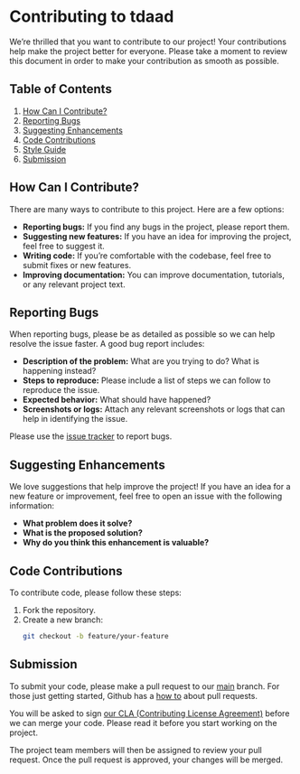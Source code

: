 # Contributing to tdaad

We’re thrilled that you want to contribute to our project! Your contributions help make the project better for everyone. Please take a moment to review this document in order to make your contribution as smooth as possible.

## Table of Contents
1. [How Can I Contribute?](#how-can-i-contribute)
2. [Reporting Bugs](#reporting-bugs)
3. [Suggesting Enhancements](#suggesting-enhancements)
4. [Code Contributions](#code-contributions)
5. [Style Guide](#style-guide)
6. [Submission](#Submission)

## How Can I Contribute?

There are many ways to contribute to this project. Here are a few options:
- **Reporting bugs:** If you find any bugs in the project, please report them.
- **Suggesting new features:** If you have an idea for improving the project, feel free to suggest it.
- **Writing code:** If you’re comfortable with the codebase, feel free to submit fixes or new features.
- **Improving documentation:** You can improve documentation, tutorials, or any relevant project text.

## Reporting Bugs

When reporting bugs, please be as detailed as possible so we can help resolve the issue faster. A good bug report includes:
- **Description of the problem:** What are you trying to do? What is happening instead?
- **Steps to reproduce:** Please include a list of steps we can follow to reproduce the issue.
- **Expected behavior:** What should have happened?
- **Screenshots or logs:** Attach any relevant screenshots or logs that can help in identifying the issue.

Please use the [issue tracker](https://github.com/IRT-SystemX/tdaad/issues) to report bugs.

## Suggesting Enhancements

We love suggestions that help improve the project! If you have an idea for a new feature or improvement, feel free to open an issue with the following information:
- **What problem does it solve?**
- **What is the proposed solution?**
- **Why do you think this enhancement is valuable?**

## Code Contributions

To contribute code, please follow these steps:
1. Fork the repository.
2. Create a new branch:
   ```bash
   git checkout -b feature/your-feature
   ```
   
## Submission

To submit your code, please make a pull request to our [main](https://github.com/IRT-SystemX/tdaad/tree/main) branch. For those just getting started, Github has a [how to](https://help.github.com/articles/using-pull-requests/) about pull requests.

You will be asked to sign [our CLA (Contributing License Agreement)](CLA.md) before we can merge your code. Please read it before you start working on the project.

The project team members will then be assigned to review your pull request. Once the pull request is approved, your changes will be merged.



